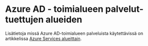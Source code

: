 <properties
    pageTitle="Azure Active Directory-toimialueen palveluista: Tuetut alueet | Microsoft Azure"
    description="Tuetut Azure alueiden Azure AD-toimialueen palveluista"
    services="active-directory-ds"
    documentationCenter=""
    authors="mahesh-unnikrishnan"
    manager="stevenpo"
    editor="curtand"/>

<tags
    ms.service="active-directory-ds"
    ms.workload="identity"
    ms.tgt_pltfrm="na"
    ms.devlang="na"
    ms.topic="article"
    ms.date="09/21/2016"
    ms.author="maheshu"/>

# <a name="azure-ad-domain-services---supported-regions"></a>Azure AD - toimialueen palvelut-tuettujen alueiden

Lisätietoja missä Azure AD-toimialueen palveluista käytettävissä on artikkelissa [Azure Services alueittain](https://azure.microsoft.com/regions/#services/).
